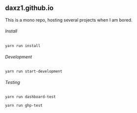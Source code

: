 ## daxz1.github.io

This is a mono repo, hosting several projects when I am bored.

###### Install

`yarn run install`

###### Development

`yarn run start-development`

###### Testing

`yarn run dashboard-test`

`yarn run ghp-test`
